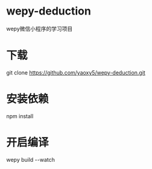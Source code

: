 # wepy-deduction
wepy微信小程序的学习项目

# 下载
git clone https://github.com/yaoxy5/wepy-deduction.git

# 安装依赖
npm install

# 开启编译
wepy build --watch